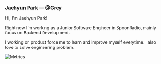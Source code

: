 ### Jaehyun Park — @Grey

Hi, I'm Jaehyun Park!

Right now I'm working as a Junior Software Engineer in SpoonRadio, mainly focus on Backend Development.  

I working on product force me to learn and improve myself everytime. I also love to solve engineering problem.

![Metrics](https://metrics.lecoq.io/jaehyunup)

